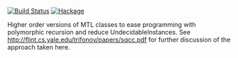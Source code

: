 [![Build Status](https://img.shields.io/travis/int-index/mtl-extras.svg)](https://travis-ci.org/int-index/mtl-extras)
[![Hackage](https://img.shields.io/hackage/v/mtl-extras.svg)](https://hackage.haskell.org/package/mtl-extras)

Higher order versions of MTL classes to ease programming with polymorphic recursion and reduce UndecidableInstances. See <http://flint.cs.yale.edu/trifonov/papers/sqcc.pdf> for further discussion of the approach taken here.
